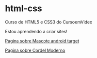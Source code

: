 # html-css
 Curso de HTML5 e CSS3 do CursoemVideo

 Estou aprendendo a criar sites!


 <a href="https://luanvictorfb.github.io/html-css/exercicios/desafio10/index.html"> Pagina sobre Mascote android target<a>

 <a href="https://luanvictorfb.github.io/html-css/exercicios/desafio12/index.html"> Pagina sobre Cordel Moderno<a>